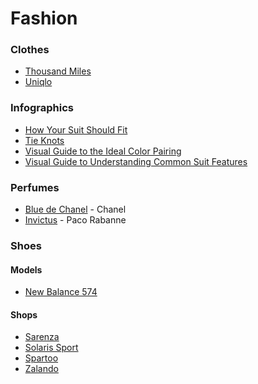 # Fashion

### Clothes

* [Thousand Miles](https://thousandmiles.co.uk/)
* [Uniqlo](https://www.uniqlo.com/uk/en/home)

### Infographics

* [How Your Suit Should Fit](https://i.imgur.com/JtVT7Tx.jpg)
* [Tie Knots](https://i.imgur.com/GdlushV.png)
* [Visual Guide to the Ideal Color Pairing](https://i.imgur.com/ZEq8FHc.jpg)
* [Visual Guide to Understanding Common Suit Features](https://i.imgur.com/XPIptk3.jpg)

### Perfumes

* [Blue de Chanel](https://www.chanel.com/gb/fragrance/bleu-de-chanel/) - Chanel
* [Invictus](https://www.pacorabanne.com/ww/en/fragrance/c/frag-men-invictus--frag-men-invictus) - Paco Rabanne

### Shoes

#### Models

* [New Balance 574](https://www.newbalance.co.uk/pd/574/ML574V2-19566.html)

#### Shops

* [Sarenza](https://www.sarenza.it/)
* [Solaris Sport](https://www.solarissport.com/it/)
* [Spartoo](https://www.spartoo.it/)
* [Zalando](https://www.zalando.it/uomo-home/)
